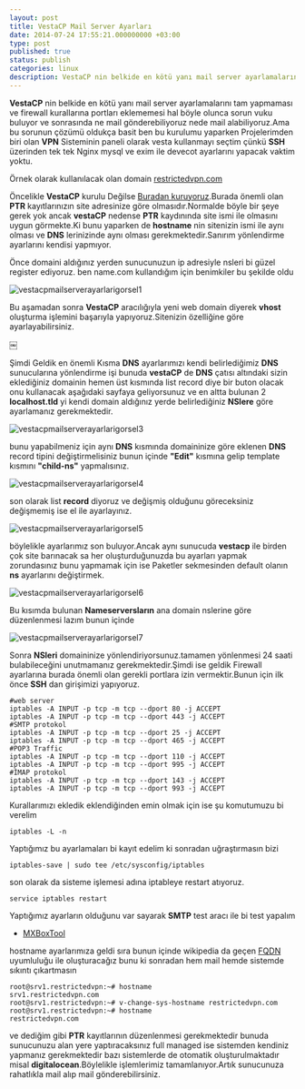 ```yaml
---
layout: post
title: VestaCP Mail Server Ayarları
date: 2014-07-24 17:55:21.000000000 +03:00
type: post
published: true
status: publish
categories: linux
description: VestaCP nin belkide en kötü yanı mail server ayarlamalarını tam yapmaması ve firewall kurallarına portları eklememesi hal böyle
---
```

**VestaCP** nin belkide en kötü yanı mail server ayarlamalarını tam yapmaması ve firewall kurallarına portları eklememesi hal böyle olunca sorun vuku buluyor ve sonrasında ne mail gönderebiliyoruz nede mail alabiliyoruz.Ama bu sorunun çözümü oldukça basit ben bu kurulumu yaparken Projelerimden biri olan **VPN** Sisteminin paneli olarak vesta kullanmayı seçtim çünkü **SSH** üzerinden tek tek Nginx mysql ve exim ile devecot ayarlarını yapacak vaktim yoktu.

Örnek olarak kullanılacak olan domain [restrictedvpn.com](https://restrictedvpn.com)

Öncelikle **VestaCP** kurulu Değilse [Buradan kuruyoruz](https://mertcangokgoz.com/vesta-kontrol-panel-kurulumu/).Burada önemli olan **PTR** kayıtlarınızın site adresinize göre olmasıdır.Normalde böyle bir şeye gerek yok ancak **vestaCP** nedense **PTR** kaydınında site ismi ile olmasını uygun görmekte.Ki bunu yaparken de **hostname** nin sitenizin ismi ile aynı olması ve **DNS** lerinizinde aynı olması gerekmektedir.Sanırım yönlendirme ayarlarını kendisi yapmıyor.

Önce domaini aldığınız yerden sunucunuzun ip adresiyle nsleri bi güzel register ediyoruz. ben name.com kullandığım için benimkiler bu şekilde oldu

![vestacpmailserverayarlarigorsel1](/assets/vestacpmailserverayarlarigorsel1-e1406199587584-923x576.jpg)

Bu aşamadan sonra **VestaCP** aracılığıyla yeni web domain diyerek **vhost** oluşturma işlemini başarıyla yapıyoruz.Sitenizin özelliğine göre ayarlayabilirsiniz.

￼

Şimdi Geldik en önemli Kısma **DNS** ayarlarımızı kendi belirlediğimiz **DNS** sunucularına yönlendirme işi bunuda **vestaCP** de **DNS** çatısı altındaki sizin eklediğiniz domainin hemen üst kısmında list record diye bir buton olacak onu kullanacak aşağıdaki sayfaya geliyorsunuz ve en altta bulunan 2 **localhost.tld** yi kendi domain aldığınız yerde belirlediğiniz **NSlere** göre ayarlamanız gerekmektedir.

![vestacpmailserverayarlarigorsel3](/assets/vestacpmailserverayarlarigorsel3-e1406200036604-624x576.png)

bunu yapabilmeniz için aynı **DNS** kısmında domaininize göre eklenen **DNS**  record tipini değiştirmelisiniz bunun içinde **"Edit"** kısmına gelip template kısmını **"child-ns"** yapmalısınız.

![vestacpmailserverayarlarigorsel4](/assets/vestacpmailserverayarlarigorsel4-e1406200344634-555x576.png)

son olarak list **record** diyoruz ve değişmiş olduğunu göreceksiniz değişmemiş ise el ile ayarlayınız.

![vestacpmailserverayarlarigorsel5](/assets/vestacpmailserverayarlarigorsel5-e1406200461971-622x576.jpg)

böylelikle ayarlarımız son buluyor.Ancak aynı sunucuda **vestacp** ile birden çok site barınacak sa her oluşturduğunuzda bu ayarları yapmak zorundasınız bunu yapmamak için ise Paketler sekmesinden default olanın **ns** ayarlarını değiştirmek.

![vestacpmailserverayarlarigorsel6](/assets/vestacpmailserverayarlarigorsel6.png)

Bu kısımda bulunan **Nameserversların** ana domain nslerine göre düzenlenmesi lazım bunun içinde

![vestacpmailserverayarlarigorsel7](/assets/vestacpmailserverayarlarigorsel7-e1406200764196-735x576.jpg)

Sonra **NSleri** domaininize yönlendiriyorsunuz.tamamen yönlenmesi 24 saati bulabileceğini unutmamanız gerekmektedir.Şimdi ise geldik Firewall ayarlarına burada önemli olan gerekli portlara izin vermektir.Bunun için ilk önce **SSH** dan girişimizi yapıyoruz.

    #web server
    iptables -A INPUT -p tcp -m tcp --dport 80 -j ACCEPT
    iptables -A INPUT -p tcp -m tcp --dport 443 -j ACCEPT
    #SMTP protokol
    iptables -A INPUT -p tcp -m tcp --dport 25 -j ACCEPT
    iptables -A INPUT -p tcp -m tcp --dport 465 -j ACCEPT
    #POP3 Traffic
    iptables -A INPUT -p tcp -m tcp --dport 110 -j ACCEPT
    iptables -A INPUT -p tcp -m tcp --dport 995 -j ACCEPT
    #İMAP protokol
    iptables -A INPUT -p tcp -m tcp --dport 143 -j ACCEPT
    iptables -A INPUT -p tcp -m tcp --dport 993 -j ACCEPT

Kurallarımızı ekledik eklendiğinden emin olmak için ise şu komutumuzu bi verelim

    iptables -L -n

Yaptığımız bu ayarlamaları bi kayıt edelim ki sonradan uğraştırmasın bizi

    iptables-save | sudo tee /etc/sysconfig/iptables

son olarak da sisteme işlemesi adına iptableye restart atıyoruz.

    service iptables restart

Yaptığımız ayarların olduğunu var sayarak **SMTP** test aracı ile bi test yapalım

- [MXBoxTool](http://mxtoolbox.com/diagnostic.aspx)

hostname ayarlarımıza geldi sıra bunun içinde wikipedia da geçen [FQDN](https://en.wikipedia.org/wiki/Fully_qualified_domain_name) uyumluluğu ile oluşturacağız bunu ki sonradan hem mail hemde sistemde sıkıntı çıkartmasın

    root@srv1.restrictedvpn:~# hostname
    srv1.restrictedvpn.com
    root@srv1.restrictedvpn:~# v-change-sys-hostname restrictedvpn.com
    root@srv1.restrictedvpn:~# hostname
    restrictedvpn.com

ve dediğim gibi **PTR** kayıtlarının düzenlenmesi gerekmektedir bunuda sunucunuzu alan yere yaptıracaksınız full managed ise sistemden kendiniz yapmanız gerekmektedir bazı sistemlerde de otomatik oluşturulmaktadır misal  **digitalocean**.Böylelikle işlemlerimiz tamamlanıyor.Artık sunucunuza rahatlıkla mail alıp mail gönderebilirsiniz.
